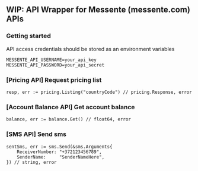 ## WIP: API Wrapper for Messente (messente.com) APIs

### Getting started
API access credentials should be stored as an environment variables
```
MESSENTE_API_USERNAME=your_api_key
MESSENTE_API_PASSWORD=your_api_secret
```

### [Pricing API] Request pricing list
```
resp, err := pricing.Listing("countryCode") // pricing.Response, error
```

### [Account Balance API] Get account balance
```
balance, err := balance.Get() // float64, error
```

### [SMS API] Send sms
```
sentSms, err := sms.Send(&sms.Arguments{
    ReceiverNumber: "+372123456789",
    SenderName:     "SenderNameHere",
}) // string, error
```